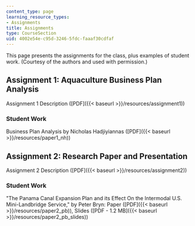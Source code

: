 ```yaml
---
content_type: page
learning_resource_types:
- Assignments
title: Assignments
type: CourseSection
uid: 4002e54e-c95d-3246-5fdc-faaaf30cdfaf
---
```


This page presents the assignments for the class, plus examples of student work. (Courtesy of the authors and used with permission.)

Assignment 1: Aquaculture Business Plan Analysis
------------------------------------------------

Assignment 1 Description ([PDF]({{< baseurl >}}/resources/assignment1))

### Student Work

Business Plan Analysis by Nicholas Hadjiyiannas ([PDF]({{< baseurl >}}/resources/paper1_nh))

Assignment 2: Research Paper and Presentation
---------------------------------------------

Assignment 2 Description ([PDF]({{< baseurl >}}/resources/assignment2))

### Student Work

"The Panama Canal Expansion Plan and its Effect On the Intermodal U.S. Mini-Landbridge Service," by Peter Bryn: Paper ([PDF]({{< baseurl >}}/resources/paper2_pb)), Slides ([PDF - 1.2 MB]({{< baseurl >}}/resources/paper2_pb_slides))